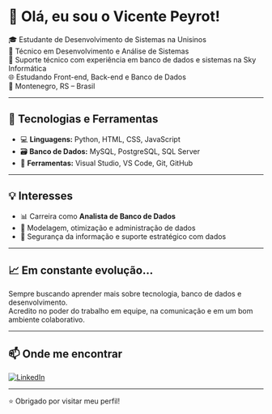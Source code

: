 # 👋 Olá, eu sou o Vicente Peyrot!

🎓 Estudante de Desenvolvimento de Sistemas na Unisinos  
💼 Técnico em Desenvolvimento e Análise de Sistemas  
🔧 Suporte técnico com experiência em banco de dados e sistemas na Sky Informática  
🌐 Estudando Front-end, Back-end e Banco de Dados  
📍 Montenegro, RS – Brasil  

---

## 🧠 Tecnologias e Ferramentas

- 💻 **Linguagens:** Python, HTML, CSS, JavaScript
- 🗃️ **Banco de Dados:** MySQL, PostgreSQL, SQL Server  
- 🧰 **Ferramentas:** Visual Studio, VS Code, Git, GitHub  

---

## 💡 Interesses

- 📊 Carreira como **Analista de Banco de Dados**
- 💼 Modelagem, otimização e administração de dados
- 🔐 Segurança da informação e suporte estratégico com dados

---

## 📈 Em constante evolução...

Sempre buscando aprender mais sobre tecnologia, banco de dados e desenvolvimento.  
Acredito no poder do trabalho em equipe, na comunicação e em um bom ambiente colaborativo.

---

## 📫 Onde me encontrar

[![LinkedIn](https://img.shields.io/badge/LinkedIn-blue?style=flat&logo=linkedin&logoColor=white)](www.linkedin.com/in/vicente-peyrot-16bb78196)  


---

⭐ Obrigado por visitar meu perfil!
